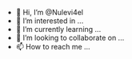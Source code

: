 - 👋 Hi, I’m @Nulevi4el
- 👀 I’m interested in ...
- 🌱 I’m currently learning ...
- 💞️ I’m looking to collaborate on ...
- 📫 How to reach me ...

<!---
Nulevi4el/Nulevi4el is a ✨ special ✨ repository because its `README.md` (this file) appears on your GitHub profile.
You can click the Preview link to take a look at your changes.
--->
